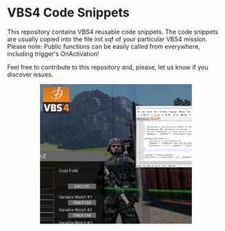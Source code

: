 # VBS4 Code Snippets
This repository contains VBS4 reusable code snippets. 
The code snippets are usually copied into the file init.sqf of your particular VBS4 mission. 
Please note: Public functions can be easily called from everywhere, including trigger's OnActivation!

Feel free to contribute to this repository and, please, let us know if you discover issues.

<p align="center"><img alt="smoothing" src="https://github.com/armasuissewt/VBS4CodeSnippets/blob/main/rsc/vbs-github.png" width="70%"></p>
